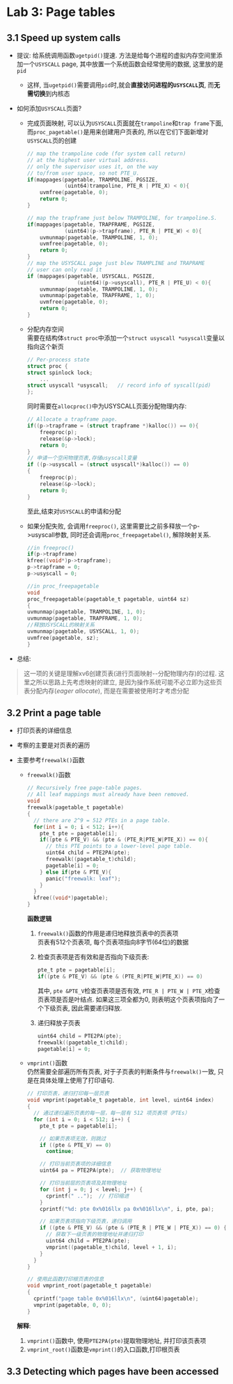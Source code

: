 # Lab 3: Page tables

## 3.1 Speed up system calls

- 提议: 给系统调用函数`ugetpid()`提速. 方法是给每个进程的虚拟内存空间里添加一个`USYSCALL` page, 其中放置一个系统函数会经常使用的数据, 这里放的是`pid`

  - 这样, 当`ugetpid()`需要调用`pid`时,就会**直接访问进程的`USYSCALL`页**, 而**无需切换**到内核态  
- 如何添加`USYSCALL`页面?  
  - 完成页面映射, 可以认为`USYSCALL`页面就在`trampoline`和`trap frame`下面, 而`proc_pagetable()`是用来创建用户页表的, 所以在它们下面新增对`USYSCALL`页的创建

    ```C
    // map the trampoline code (for system call return)
    // at the highest user virtual address.
    // only the supervisor uses it, on the way
    // to/from user space, so not PTE_U.
    if(mappages(pagetable, TRAMPOLINE, PGSIZE,
                (uint64)trampoline, PTE_R | PTE_X) < 0){
        uvmfree(pagetable, 0);
        return 0;
    }

    // map the trapframe just below TRAMPOLINE, for trampoline.S.
    if(mappages(pagetable, TRAPFRAME, PGSIZE,
                (uint64)(p->trapframe), PTE_R | PTE_W) < 0){
        uvmunmap(pagetable, TRAMPOLINE, 1, 0);
        uvmfree(pagetable, 0);
        return 0;
    }
    // map the USYSCALL page just blew TRAMPLINE and TRAPRAME
    // user can only read it
    if (mappages(pagetable, USYSCALL, PGSIZE, 
                    (uint64)(p->usyscall), PTE_R | PTE_U) < 0){
        uvmunmap(pagetable, TRAMPOLINE, 1, 0);
        uvmunmap(pagetable, TRAPFRAME, 1, 0);
        uvmfree(pagetable, 0);
        return 0;
    }
    ```

  - 分配内存空间  
    需要在结构体`struct proc`中添加一个`struct usyscall *usyscall`变量以指向这个新页

    ```C
    // Per-process state
    struct proc {
    struct spinlock lock;
        ...
    struct usyscall *usyscall;   // record info of syscall(pid) 
    };
    ```

    同时需要在`allocproc()`中为USYSCALL页面分配物理内存:  

    ```C
    // Allocate a trapframe page.
    if((p->trapframe = (struct trapframe *)kalloc()) == 0){
        freeproc(p);
        release(&p->lock);
        return 0;
    }
    // 申请一个空闲物理页表,存储usyscall变量
    if ((p->usyscall = (struct usyscall*)kalloc()) == 0)
    {
        freeproc(p);
        release(&p->lock);
        return 0;
    }
    ```

    至此,结束对`USYSCALL`的申请和分配
  - 如果分配失败, 会调用`freeproc()`, 这里需要比之前多释放一个p->usyscall参数, 同时还会调用`proc_freepagetabel()`, 解除映射关系.

    ```C
    //in freeproc()
    if(p->trapframe)
    kfree((void*)p->trapframe);
    p->trapframe = 0;
    p->usyscall = 0;
    
    //in proc_freepagetable
    void
    proc_freepagetable(pagetable_t pagetable, uint64 sz)
    {
    uvmunmap(pagetable, TRAMPOLINE, 1, 0);
    uvmunmap(pagetable, TRAPFRAME, 1, 0);
    //释放USYSCALL的映射关系
    uvmunmap(pagetable, USYSCALL, 1, 0);
    uvmfree(pagetable, sz);
    }
    ```

- 总结:  

>这一项的关键是理解xv6创建页表(进行页面映射--分配物理内存)的过程. 这里之所以思路上先考虑映射的建立, 是因为操作系统可能不必立即为这些页表分配内存(*eager allocate*), 而是在需要被使用时才考虑分配

## 3.2 Print a page table

- 打印页表的详细信息
- 考察的主要是对页表的遍历
- 主要参考`freewalk()`函数
  - `freewalk()`函数

    ```C
    // Recursively free page-table pages.
    // All leaf mappings must already have been removed.
    void
    freewalk(pagetable_t pagetable)
    {
      // there are 2^9 = 512 PTEs in a page table.
      for(int i = 0; i < 512; i++){
        pte_t pte = pagetable[i];
        if((pte & PTE_V) && (pte & (PTE_R|PTE_W|PTE_X)) == 0){
          // this PTE points to a lower-level page table.
          uint64 child = PTE2PA(pte);
          freewalk((pagetable_t)child);
          pagetable[i] = 0;
        } else if(pte & PTE_V){
          panic("freewalk: leaf");
        }
      }
      kfree((void*)pagetable);
    }
    ```

    **函数逻辑**  
    1. `freewalk()`函数的作用是递归地释放页表中的页表项  
      页表有512个页表项, 每个页表项指向8字节(64位)的数据

    2. 检查页表项是否有效和是否指向下级页表:  

        ```C
        pte_t pte = pagetable[i];
        if((pte & PTE_V) && (pte & (PTE_R|PTE_W|PTE_X)) == 0)
        ```

        其中, `pte &PTE_V`检查页表项是否有效, `PTE_R | PTE_W | PTE_X`检查页表项是否是叶结点. 如果这三项全都为0, 则表明这个页表项指向了一个下级页表, 因此需要递归释放.

    3. 递归释放子页表

        ```C
        uint64 child = PTE2PA(pte);
        freewalk((pagetable_t)child);
        pagetable[i] = 0;
        ```

  - `vmprint()`函数  
  仍然需要全部遍历所有页表, 对于子页表的判断条件与`freewalk()`一致, 只是在具体处理上使用了打印语句.

    ```C
    // 打印页表，递归打印每一层页表
    void vmprint(pagetable_t pagetable, int level, uint64 index)
    {
      // 通过递归遍历页表的每一层，每一层有 512 项页表项（PTEs）
      for (int i = 0; i < 512; i++) {
        pte_t pte = pagetable[i];

        // 如果页表项无效，则跳过
        if ((pte & PTE_V) == 0)
          continue;

        // 打印当前页表项的详细信息
        uint64 pa = PTE2PA(pte);  // 获取物理地址

        // 打印当前层的页表项及其物理地址
        for (int j = 0; j < level; j++) {
          cprintf(" ..");  // 打印缩进
        }
        cprintf("%d: pte 0x%016llx pa 0x%016llx\n", i, pte, pa);

        // 如果页表项指向下级页表，递归调用
        if ((pte & PTE_V) && (pte & (PTE_R | PTE_W | PTE_X)) == 0) {
          // 获取下一级页表的物理地址并递归打印
          uint64 child = PTE2PA(pte);
          vmprint((pagetable_t)child, level + 1, i);
        }
      }
    }

    // 使用此函数打印根页表的信息
    void vmprint_root(pagetable_t pagetable)
    {
      cprintf("page table 0x%016llx\n", (uint64)pagetable);
      vmprint(pagetable, 0, 0);
    }
    ```

  **解释**:  
  1. `vmprint()`函数中, 使用`PTE2PA(pte)`提取物理地址, 并打印该页表项
  2. `vmprint_root()`函数是`vmprint()`的入口函数,打印根页表

## 3.3 Detecting which pages have been accessed
